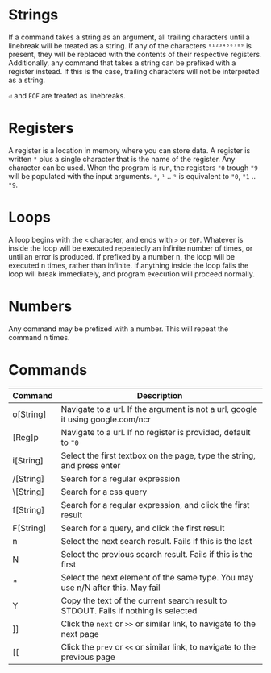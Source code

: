 # Strings

If a command takes a string as an argument, all trailing characters until a linebreak will be treated as a string. If any of the characters `⁰¹²³⁴⁵⁶⁷⁸⁹` is present, they will be replaced with the contents of their respective registers.
Additionally, any command that takes a string can be prefixed with a register instead. If this is the case, trailing characters will not be interpreted as a string.

`⏎` and `EOF` are treated as linebreaks.

# Registers

A register is a location in memory where you can store data. A register is written `"` plus a single character that is the name of the register. Any character can be used.
When the program is run, the registers `"0` trough `"9` will be populated with the input arguments. `⁰`, `¹` .. `⁹` is equivalent to `"0`, `"1` .. `"9`.

# Loops

A loop begins with the `<` character, and ends with `>` or `EOF`. Whatever is inside the loop will be executed repeatedly an infinite number of times, or until an error is produced.
If prefixed by a number n, the loop will be executed n times, rather than infinite. If anything inside the loop fails the loop will break immediately, and program execution will proceed normally.

# Numbers

Any command may be prefixed with a number. This will repeat the command n times.

# Commands

| Command    | Description                                                                        |
|------------|------------------------------------------------------------------------------------|
| o[String]  | Navigate to a url. If the argument is not a url, google it using google.com/ncr    |
| [Reg]p     | Navigate to a url. If no register is provided, default to `"0`                     |
| i[String]  | Select the first textbox on the page, type the string, and press enter             |
| /[String]  | Search for a regular expression                                                    |
| \\[String] | Search for a css query                                                             |
| f[String]  | Search for a regular expression, and click the first result                        |
| F[String]  | Search for a query, and click the first result                                     |
| n          | Select the next search result. Fails if this is the last                           |
| N          | Select the previous search result. Fails if this is the first                      |
| *          | Select the next element of the same type. You may use n/N after this. May fail     |
| Y          | Copy the text of the current search result to STDOUT. Fails if nothing is selected |
| ]]         | Click the `next` or `>>` or similar link, to navigate to the next page             |
| [[         | Click the `prev` or `<<` or similar link, to navigate to the previous page         |
